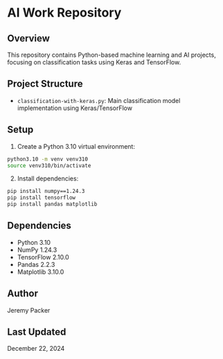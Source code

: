 # AI Work Repository

## Overview
This repository contains Python-based machine learning and AI projects, focusing on classification tasks using Keras and TensorFlow.

## Project Structure
- `classification-with-keras.py`: Main classification model implementation using Keras/TensorFlow

## Setup
1. Create a Python 3.10 virtual environment:
```bash
python3.10 -m venv venv310
source venv310/bin/activate
```

2. Install dependencies:
```bash
pip install numpy==1.24.3
pip install tensorflow
pip install pandas matplotlib
```

## Dependencies
- Python 3.10
- NumPy 1.24.3
- TensorFlow 2.10.0
- Pandas 2.2.3
- Matplotlib 3.10.0

## Author
Jeremy Packer

## Last Updated
December 22, 2024